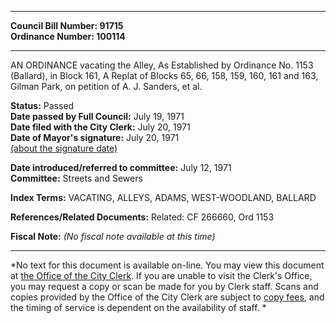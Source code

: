* * * * *  
  
**Council Bill Number: [](#h0)[](#h2)91715**   
**Ordinance Number: 100114**  
  
* * * * *  
  
AN ORDINANCE vacating the Alley, As Established by Ordinance No. 1153 (Ballard), in Block 161, A Replat of Blocks 65, 66, 158, 159, 160, 161 and 163, Gilman Park, on petition of A. J. Sanders, et al.  
  
**Status:** Passed   
**Date passed by Full Council:** July 19, 1971   
**Date filed with the City Clerk:** July 20, 1971   
**Date of Mayor's signature:** July 20, 1971   
[(about the signature date)](/~public/approvaldate.htm)   
  
  
**Date introduced/referred to committee:** July 12, 1971   
**Committee:** Streets and Sewers   
  
**Index Terms:** VACATING, ALLEYS, ADAMS, WEST-WOODLAND, BALLARD  
  
**References/Related Documents:** Related: CF 266660, Ord 1153  
  
**Fiscal Note:** *(No fiscal note available at this time)*  
  
* * * * *  
  
*No text for this document is available on-line. You may view this document at [the Office of the City Clerk](http://www.seattle.gov/leg/clerk/contactUs.htm). If you are unable to visit the Clerk's Office, you may request a copy or scan be made for you by Clerk staff. Scans and copies provided by the Office of the City Clerk are subject to [copy fees](http://clerk.seattle.gov/~public/clerkfees.htm), and the timing of service is dependent on the availability of staff. *  
  
  
